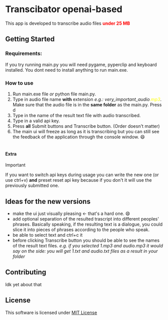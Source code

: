 # Transcibator openai-based
This app is developed to transcribe audio files <span style="color:red">**under 25 MB**</span>
## Getting Started
### Requirements:

If you try running main.py you will need pygame, pyperclip and keyboard installed. You dont need to install anything to run main.exe.

### How to use

1. Run main.exe file _or_ python file main.py.
2. Type in audio file name **with** extension _e.g.: very_important_audio<span style="color:yellow">.mp3</span>_.
Make sure that the audio file is in the **same folder** as the main.py. Press d
3. Type in the name of the result text file with audio transcribed.
4. Type in a valid api key.
5. Press **all** Submit buttons and Transcribe button. (Order doesn't matter)
6. The main ui will freeze as long as it is transcribing but you can still see the feedback of the application through the console window. 😄

#### <br/>Extra
> [!IMPORTANT] 
> If you want to switch api keys during usage you can write the new one (or use ctrl+v) **and** preset reset api key because if you don't it will use the previously submitted one.

## Ideas for the new versions
* make the ui just visually pleasing <- that's a hard one. 😄
* add optional separation of the resulted trascript into different peoples' phrases. Basically speaking, if the resulting text is a dialogue, you could slice it into pieces of phrases according to the people who speak.
* be able to select text and ctrl+c it
* before clicking Transcribe button you should be able to see the names of the result text files. _e.g. if you selected 1.mp3 and audio.mp3 it would say on the side: you will get 1.txt and audio.txt files as a result in your folder_
## Contributing
Idk yet about that

## License
This software is licensed under [MIT License](https://opensource.org/licenses/MIT)
